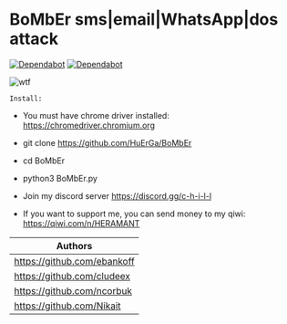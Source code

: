 # BoMbEr sms|email|WhatsApp|dos attack 

[![Dependabot](https://badgen.net/badge/discord/server/yellow?icon=github)](https://discord.gg/c-h-i-l-l) [![Dependabot](https://badgen.net/badge/telegram/channel/yellow?icon=telegram&label)](https://discord.gg/c-h-i-l-l)

![wtf](https://i.ibb.co/ChbFCPS/Comp-1-00000.png "BoMbEr") 


`Install:`

* You must have chrome driver installed: https://chromedriver.chromium.org

* git clone https://github.com/HuErGa/BoMbEr

* cd BoMbEr

* python3 BoMbEr.py

* Join my discord server https://discord.gg/c-h-i-l-l

* If you want to support me, you can send money to my qiwi: https://qiwi.com/n/HERAMANT

| Authors |
|----------------|
| https://github.com/ebankoff|
| https://github.com/cludeex | 
| https://github.com/ncorbuk | 
| https://github.com/Nikait  | 
